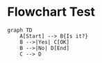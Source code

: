 # Flowchart Test

```mermaid
graph TD
    A[Start] --> B{Is it?}
    B -->|Yes| C[OK]
    B -->|No| D[End]
    C --> D
```